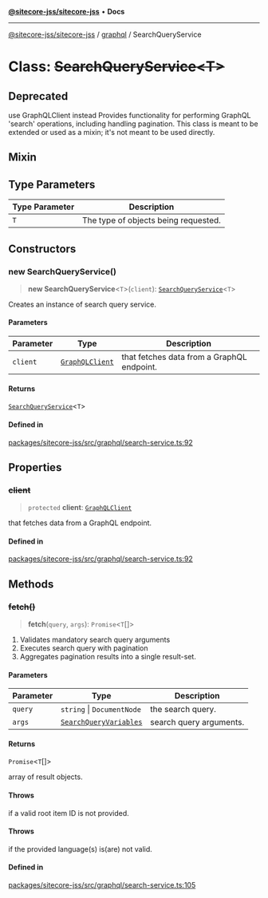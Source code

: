 [**@sitecore-jss/sitecore-jss**](../../README.md) • **Docs**

***

[@sitecore-jss/sitecore-jss](../../README.md) / [graphql](../README.md) / SearchQueryService

# Class: ~~SearchQueryService\<T\>~~

## Deprecated

use GraphQLClient instead
Provides functionality for performing GraphQL 'search' operations, including handling pagination.
This class is meant to be extended or used as a mixin; it's not meant to be used directly.

## Mixin

## Type Parameters

| Type Parameter | Description |
| ------ | ------ |
| `T` | The type of objects being requested. |

## Constructors

### new SearchQueryService()

> **new SearchQueryService**\<`T`\>(`client`): [`SearchQueryService`](SearchQueryService.md)\<`T`\>

Creates an instance of search query service.

#### Parameters

| Parameter | Type | Description |
| ------ | ------ | ------ |
| `client` | [`GraphQLClient`](../../index/interfaces/GraphQLClient.md) | that fetches data from a GraphQL endpoint. |

#### Returns

[`SearchQueryService`](SearchQueryService.md)\<`T`\>

#### Defined in

[packages/sitecore-jss/src/graphql/search-service.ts:92](https://github.com/Sitecore/jss/blob/9fded091a348a586c285b62bab7a9afba0a841bc/packages/sitecore-jss/src/graphql/search-service.ts#L92)

## Properties

### ~~client~~

> `protected` **client**: [`GraphQLClient`](../../index/interfaces/GraphQLClient.md)

that fetches data from a GraphQL endpoint.

#### Defined in

[packages/sitecore-jss/src/graphql/search-service.ts:92](https://github.com/Sitecore/jss/blob/9fded091a348a586c285b62bab7a9afba0a841bc/packages/sitecore-jss/src/graphql/search-service.ts#L92)

## Methods

### ~~fetch()~~

> **fetch**(`query`, `args`): `Promise`\<`T`[]\>

1. Validates mandatory search query arguments
2. Executes search query with pagination
3. Aggregates pagination results into a single result-set.

#### Parameters

| Parameter | Type | Description |
| ------ | ------ | ------ |
| `query` | `string` \| `DocumentNode` | the search query. |
| `args` | [`SearchQueryVariables`](../interfaces/SearchQueryVariables.md) | search query arguments. |

#### Returns

`Promise`\<`T`[]\>

array of result objects.

#### Throws

if a valid root item ID is not provided.

#### Throws

if the provided language(s) is(are) not valid.

#### Defined in

[packages/sitecore-jss/src/graphql/search-service.ts:105](https://github.com/Sitecore/jss/blob/9fded091a348a586c285b62bab7a9afba0a841bc/packages/sitecore-jss/src/graphql/search-service.ts#L105)
